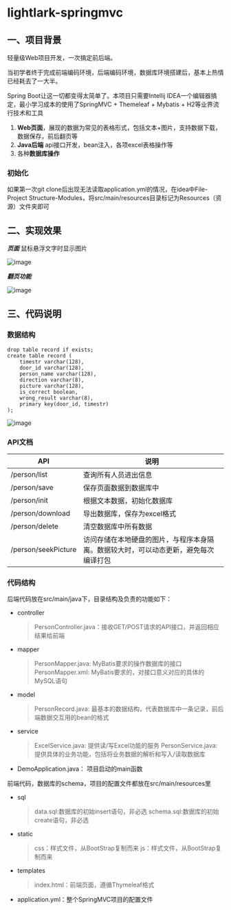 # lightlark-springmvc
## 一、项目背景
轻量级Web项目开发，一次搞定前后端。

当初学者终于完成前端编码环境，后端编码环境，数据库环境搭建后，基本上热情已经耗去了一大半。

Spring Boot让这一切都变得太简单了。本项目只需要Intellij IDEA一个编辑器搞定，最小学习成本的使用了SpringMVC + Themeleaf + Mybatis + H2等业界流行技术和工具

1. **Web页面**，展现的数据为常见的表格形式，包括文本+图片，支持数据下载，数据保存，前后翻页等
2. **Java后端** api接口开发，bean注入，各项excel表格操作等
3. 各种**数据库操作**

### 初始化
如果第一次git clone后出现无法读取application.yml的情况，在idea中File-Project Structure-Modules，将src/main/resources目录标记为Resources（资源）文件夹即可
## 二、实现效果
***页面*** 鼠标悬浮文字时显示图片

![image](https://user-images.githubusercontent.com/56336381/122005596-6c6b2500-cde8-11eb-97f9-090e13b8a362.png)

***翻页功能***

![image](https://user-images.githubusercontent.com/56336381/122005609-6ffeac00-cde8-11eb-8060-6cd81a2f504f.png)
## 三、代码说明

### 数据结构
```
drop table record if exists;
create table record (
    timestr varchar(128),
    door_id varchar(128),
    person_name varchar(128),
    direction varchar(8),
    picture varchar(128),
    is_correct boolean,
    wrong_result varchar(8),
    primary key(door_id, timestr)
);

```

![image](https://user-images.githubusercontent.com/56336381/122006430-66c20f00-cde9-11eb-89e4-0f2088c85852.png)

### API文档
|API|说明|
|-|-|
|/person/list|查询所有人员进出信息|
|/person/save|保存页面数据到数据库中|
|/person/init|根据文本数据，初始化数据库|
|/person/download|导出数据库，保存为excel格式|
|/person/delete|清空数据库中所有数据|
|/person/seekPicture|访问存储在本地硬盘的图片，与程序本身隔离。数据较大时，可以动态更新，避免每次编译打包|

### 代码结构

后端代码放在src/main/java下，目录结构及负责的功能如下：

* controller
    > PersonController.java：接收GET/POST请求的API接口，并返回相应结果给前端
* mapper
    > PersonMapper.java: MyBatis要求的操作数据库的接口
    > PersonMapper.xml: MyBatis要求的，对接口意义对应的具体的MySQL语句
* model
    > PersonRecord.java: 最基本的数据结构，代表数据库中一条记录，前后端数据交互用的bean的格式
* service
    > ExcelService.java: 提供读/写Excel功能的服务
    > PersonService.java: 提供具体的业务功能，包括将业务数据的解析和写入/读取数据库
* DemoApplication.java： 项目启动的main函数

前端代码，数据库的schema，项目的配置文件都放在src/main/resources里

* sql
    > data.sql:数据库的初始insert语句，非必选
    > schema.sql:数据库的初始create语句，非必选
* static
    > css：样式文件，从BootStrap复制而来
    > js：样式文件，从BootStrap复制而来
* templates
    > index.html：前端页面，遵循Thymeleaf格式
* application.yml：整个SpringMVC项目的配置文件

